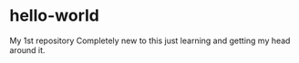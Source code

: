 # hello-world
My 1st repository
Completely new to this just learning and getting my head around it.
